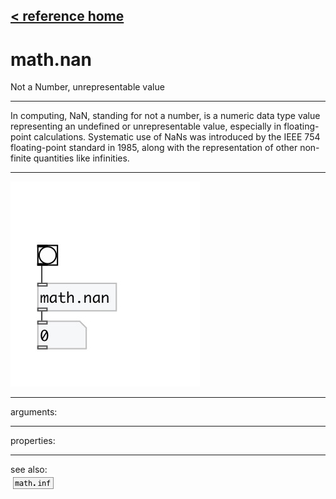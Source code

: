 [< reference home](index.html)
---

# math.nan


Not a Number, unrepresentable value

---

In computing, NaN, standing for not a number, is a numeric data type value
            representing an undefined or unrepresentable value, especially in floating-point
            calculations. Systematic use of NaNs was introduced by the IEEE 754 floating-point
            standard in 1985, along with the representation of other non-finite quantities like
            infinities.
<br>


---


![example](examples/math.nan-example.jpg)

---
arguments:


---
properties:


---
see also:<br>
[![math.inf](img/object_math.inf.png)](math.inf.html)
